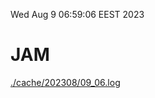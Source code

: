 Wed Aug  9 06:59:06 EEST 2023
# JAM
<a href='./cache/202308/09_06.log'>./cache/202308/09_06.log</a>
